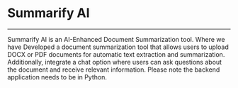 # Summarify AI
---
Summarify AI is an AI-Enhanced Document Summarization tool.
Where we have Developed a document summarization tool that allows users to upload DOCX or PDF documents for automatic text extraction and summarization. Additionally, integrate a chat option where users can ask questions about the document and receive relevant information. Please note the backend application needs to be in Python.